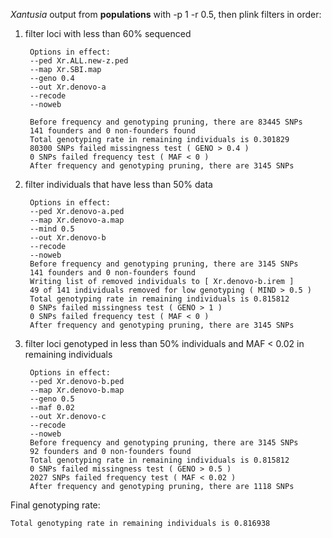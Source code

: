 *Xantusia* output from **populations** with -p 1 -r 0.5, then plink filters in order:

1. filter loci with less than 60% sequenced

		Options in effect:
		--ped Xr.ALL.new-z.ped
		--map Xr.SBI.map
		--geno 0.4
		--out Xr.denovo-a
		--recode
		--noweb
	
		Before frequency and genotyping pruning, there are 83445 SNPs
		141 founders and 0 non-founders found
		Total genotyping rate in remaining individuals is 0.301829
		80300 SNPs failed missingness test ( GENO > 0.4 )
		0 SNPs failed frequency test ( MAF < 0 )
		After frequency and genotyping pruning, there are 3145 SNPs

2. filter individuals that have less than 50% data 

		Options in effect:
		--ped Xr.denovo-a.ped
		--map Xr.denovo-a.map
		--mind 0.5
		--out Xr.denovo-b
		--recode
		--noweb
		Before frequency and genotyping pruning, there are 3145 SNPs
		141 founders and 0 non-founders found
		Writing list of removed individuals to [ Xr.denovo-b.irem ]
		49 of 141 individuals removed for low genotyping ( MIND > 0.5 )
		Total genotyping rate in remaining individuals is 0.815812
		0 SNPs failed missingness test ( GENO > 1 )
		0 SNPs failed frequency test ( MAF < 0 )
		After frequency and genotyping pruning, there are 3145 SNPs
	


3. filter loci genotyped in less than 50% individuals and MAF < 0.02 in remaining individuals 

		Options in effect:
		--ped Xr.denovo-b.ped
		--map Xr.denovo-b.map
		--geno 0.5
		--maf 0.02
		--out Xr.denovo-c
		--recode
		--noweb
		Before frequency and genotyping pruning, there are 3145 SNPs
		92 founders and 0 non-founders found
		Total genotyping rate in remaining individuals is 0.815812
		0 SNPs failed missingness test ( GENO > 0.5 )
		2027 SNPs failed frequency test ( MAF < 0.02 )
		After frequency and genotyping pruning, there are 1118 SNPs


Final genotyping rate:

	Total genotyping rate in remaining individuals is 0.816938

